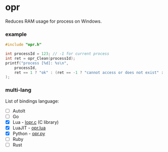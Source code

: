 # opr
Reduces RAM usage for process on Windows.

### example

```c
#include "opr.h"

int processId = 123; // -1 for current process
int ret = opr_Clean(processId);
printf("process [%d]: %s\n",
    processId,
    ret == 1 ? "ok" : (ret == -1 ? "cannot access or does not exist" : "fail")
);

```

### multi-lang

List of bindings language:
- [ ] AutoIt
- [ ] Go
- [x] Lua - [lopr.c](https://github.com/wy3/opr/tree/main/bindings/lua) (C library)
- [x] LuaJIT - [opr.lua](https://github.com/wy3/opr/tree/main/bindings/lua/luajit)
- [x] Python - [opr.py](https://github.com/wy3/opr/tree/main/bindings/python)
- [ ] Ruby
- [ ] Rust
